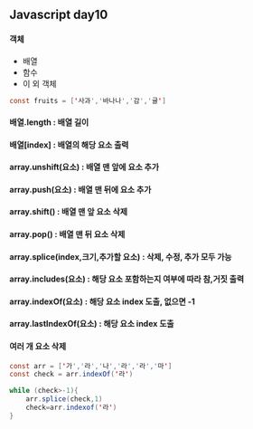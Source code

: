 ## Javascript day10
#### 객체
- 배열
- 함수
- 이 외 객체
``` java
const fruits = ['사과','바나나','감','귤']
```
#### 배열.length : 배열 길이
#### 배열[index] : 배열의 해당 요소 출력
#### array.unshift(요소) : 배열 맨 앞에 요소 추가
#### array.push(요소) : 배열 맨 뒤에 요소 추가
#### array.shift() : 배열 맨 앞 요소 삭제
#### array.pop() : 배열 맨 뒤 요소 삭제
#### array.splice(index,크기,추가할 요소) : 삭제, 수정, 추가 모두 가능
#### array.includes(요소) : 해당 요소 포함하는지 여부에 따라 참,거짓 출력
#### array.indexOf(요소) : 해당 요소 index 도출, 없으면 -1
#### array.lastIndexOf(요소) : 해당 요소 index 도출
#### 여러 개 요소 삭제
``` java
const arr = ['가','라','나','라','라','마']
const check = arr.indexOf('라')

while (check>-1){
    arr.splice(check,1)
    check=arr.indexof('라')
}
```
